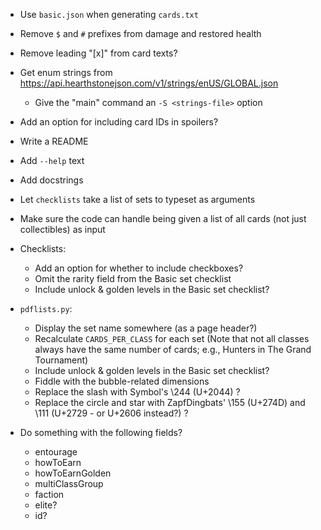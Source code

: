 - Use `basic.json` when generating `cards.txt`
- Remove `$` and `#` prefixes from damage and restored health
- Remove leading "[x]" from card texts?
- Get enum strings from
  <https://api.hearthstonejson.com/v1/strings/enUS/GLOBAL.json>
    - Give the "main" command an `-S <strings-file>` option
- Add an option for including card IDs in spoilers?
- Write a README
- Add `--help` text
- Add docstrings
- Let `checklists` take a list of sets to typeset as arguments
- Make sure the code can handle being given a list of all cards (not just
  collectibles) as input

- Checklists:
    - Add an option for whether to include checkboxes?
    - Omit the rarity field from the Basic set checklist
    - Include unlock & golden levels in the Basic set checklist?

- `pdflists.py`:
    - Display the set name somewhere (as a page header?)
    - Recalculate `CARDS_PER_CLASS` for each set (Note that not all classes
      always have the same number of cards; e.g., Hunters in The Grand
      Tournament)
    - Include unlock & golden levels in the Basic set checklist?
    - Fiddle with the bubble-related dimensions
    - Replace the slash with Symbol's \244 (U+2044) ?
    - Replace the circle and star with ZapfDingbats' \155 (U+274D) and \111
      (U+2729 - or U+2606 instead?) ?

- Do something with the following fields?
    - entourage
    - howToEarn
    - howToEarnGolden
    - multiClassGroup
    - faction
    - elite?
    - id?
